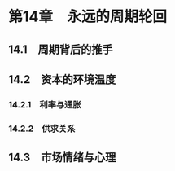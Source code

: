 # 第14章　永远的周期轮回

## 14.1　周期背后的推手

## 14.2　资本的环境温度

### 14.2.1　利率与通胀

### 14.2.2　供求关系

## 14.3　市场情绪与心理
